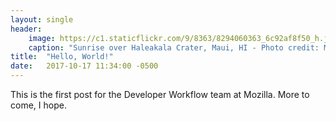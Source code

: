 ```yaml
---
layout: single
header:
    image: https://c1.staticflickr.com/9/8363/8294060363_6c92af8f50_h.jpg
    caption: "Sunrise over Haleakala Crater, Maui, HI - Photo credit: Me"
title:  "Hello, World!"
date:   2017-10-17 11:34:00 -0500
---
```


This is the first post for the Developer Workflow team at Mozilla. More to come, I hope.
